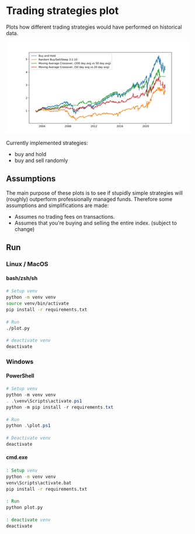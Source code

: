 
# Trading strategies plot

Plots how different trading strategies would have performed
on historical data.

![figure](plot.svg)

Currently implemented strategies:
- buy and hold
- buy and sell randomly

## Assumptions

The main purpose of these plots is to see if stupidly
simple strategies will (roughly) outperform professionally
managed funds. Therefore some assumptions and
simplifications are made:

 - Assumes no trading fees on transactions.
 - Assumes that you're buying and selling the entire index.
(subject to change)

## Run

### Linux / MacOS

#### bash/zsh/sh
```sh
# Setup venv
python -m venv venv
source venv/bin/activate
pip install -r requirements.txt

# Run
./plot.py

# deactivate venv
deactivate
```

### Windows

#### PowerShell
```ps1
# Setup venv
python -m venv venv
. .\venv\Scripts\activate.ps1
python -m pip install -r requirements.txt

# Run
python .\plot.ps1

# Deactivate venv
deactivate
```

#### cmd.exe
```cmd
: Setup venv
python -m venv venv
venv\Scripts\activate.bat
pip install -r requirements.txt

: Run
python plot.py

: deactivate venv
deactivate
```
